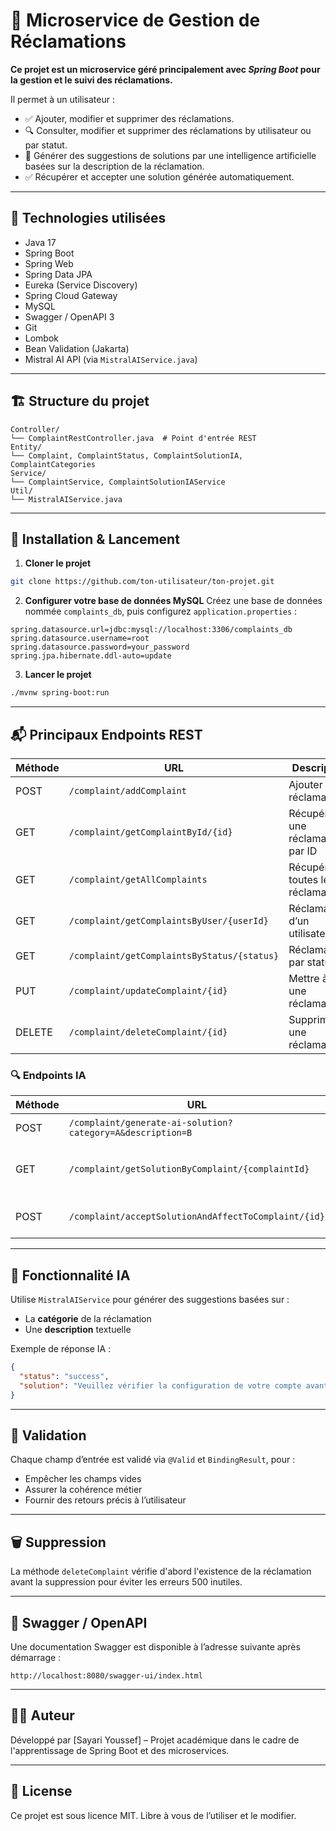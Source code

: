
# 📢 Microservice de Gestion de Réclamations

__Ce projet est un microservice géré principalement avec *Spring Boot* pour la gestion et le suivi des réclamations.__

Il permet à un utilisateur :
- ✅ Ajouter, modifier et supprimer des réclamations.
- 🔍 Consulter, modifier et supprimer des réclamations by utilisateur ou par statut.
- 🤖 Générer des suggestions de solutions par une intelligence artificielle basées sur la description de la réclamation.
- ✅ Récupérer et accepter une solution générée automatiquement.

---

## 🚀 Technologies utilisées

- Java 17
- Spring Boot
- Spring Web
- Spring Data JPA
- Eureka (Service Discovery)
- Spring Cloud Gateway
- MySQL
- Swagger / OpenAPI 3
- Git
- Lombok
- Bean Validation (Jakarta)
- Mistral AI API (via `MistralAIService.java`)

---

## 🏗️ Structure du projet

```plaintext
Controller/
└── ComplaintRestController.java  # Point d'entrée REST
Entity/
└── Complaint, ComplaintStatus, ComplaintSolutionIA, ComplaintCategories
Service/
└── ComplaintService, ComplaintSolutionIAService
Util/
└── MistralAIService.java
```

---

## 🔧 Installation & Lancement

1. **Cloner le projet**
```bash
git clone https://github.com/ton-utilisateur/ton-projet.git
```

2. **Configurer votre base de données MySQL**
Créez une base de données nommée `complaints_db`, puis configurez `application.properties` :

```properties
spring.datasource.url=jdbc:mysql://localhost:3306/complaints_db
spring.datasource.username=root
spring.datasource.password=your_password
spring.jpa.hibernate.ddl-auto=update
```

3. **Lancer le projet**
```bash
./mvnw spring-boot:run
```

---

## 📬 Principaux Endpoints REST

| Méthode | URL                                 | Description                              |
|---------|-------------------------------------|------------------------------------------|
| POST    | `/complaint/addComplaint`           | Ajouter une réclamation                  |
| GET     | `/complaint/getComplaintById/{id}`  | Récupérer une réclamation par ID         |
| GET     | `/complaint/getAllComplaints`       | Récupérer toutes les réclamations        |
| GET     | `/complaint/getComplaintsByUser/{userId}` | Réclamations d’un utilisateur     |
| GET     | `/complaint/getComplaintsByStatus/{status}` | Réclamations par statut           |
| PUT     | `/complaint/updateComplaint/{id}`   | Mettre à jour une réclamation            |
| DELETE  | `/complaint/deleteComplaint/{id}`   | Supprimer une réclamation                |

### 🔍 Endpoints IA

| Méthode | URL                                                       | Description                                 |
|---------|-----------------------------------------------------------|---------------------------------------------|
| POST    | `/complaint/generate-ai-solution?category=A&description=B` | Génère une solution IA                     |
| GET     | `/complaint/getSolutionByComplaint/{complaintId}`         | Obtenir la solution IA d'une réclamation    |
| POST    | `/complaint/acceptSolutionAndAffectToComplaint/{id}`      | Appliquer la solution à la réclamation      |

---

## 🧠 Fonctionnalité IA

Utilise `MistralAIService` pour générer des suggestions basées sur :
- La **catégorie** de la réclamation
- Une **description** textuelle

Exemple de réponse IA :
```json
{
  "status": "success",
  "solution": "Veuillez vérifier la configuration de votre compte avant de contacter le support."
}
```

---

## 🧪 Validation

Chaque champ d’entrée est validé via `@Valid` et `BindingResult`, pour :
- Empêcher les champs vides
- Assurer la cohérence métier
- Fournir des retours précis à l’utilisateur

---

## 🗑️ Suppression

La méthode `deleteComplaint` vérifie d'abord l'existence de la réclamation avant la suppression pour éviter les erreurs 500 inutiles.

---

## 📘 Swagger / OpenAPI

Une documentation Swagger est disponible à l’adresse suivante après démarrage :
```
http://localhost:8080/swagger-ui/index.html
```

---

## 🧑‍💻 Auteur

Développé par [Sayari Youssef] – Projet académique dans le cadre de l'apprentissage de Spring Boot et des microservices.

---

## 📄 License

Ce projet est sous licence MIT. Libre à vous de l’utiliser et le modifier.
